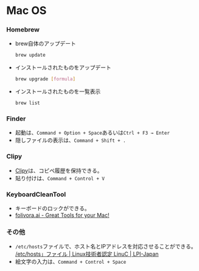 ﻿# Mac OS

### Homebrew

- brew自体のアップデート

  ```bash
  brew update
  ```

- インストールされたものをアップデート

  ```bash
  brew upgrade [formula]
  ```

- インストールされたものを一覧表示

  ```bash
  brew list
  ```

### Finder

- 起動は、`Command + Option + Space`あるいは`Ctrl + F3 → Enter`
- 隠しファイルの表示は、`Command + Shift + .`

### Clipy

- [Clipy](https://clipy.softonic.jp/mac)は、コピペ履歴を保持できる。
- 貼り付けは、`Command + Control + V`

### KeyboardCleanTool

- キーボードのロックができる。
- [folivora.ai - Great Tools for your Mac!](https://folivora.ai/keyboardcleantool)

### その他

- `/etc/hosts`ファイルで、ホスト名とIPアドレスを対応させることができる。
  [/etc/hosts」ファイル | Linux技術者認定 LinuC | LPI-Japan](https://linuc.org/study/knowledge/506/)
- 絵文字の入力は、`Command + Control + Space`
